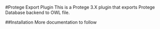 #Protege Export Plugin
This is a Protege 3.X plugin that exports Protege Database backend to OWL file.

##Installation
More documentation to follow
